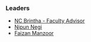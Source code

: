 ### Leaders

* [NC Brintha - Faculty Advisor](mailto:nc.brintha@owasp.org)
* [Nipun Negi](mailto:nipun.negi@owasp.org)
* [Faizan Manzoor](mailto:faizan.manzoor@owasp.org)


